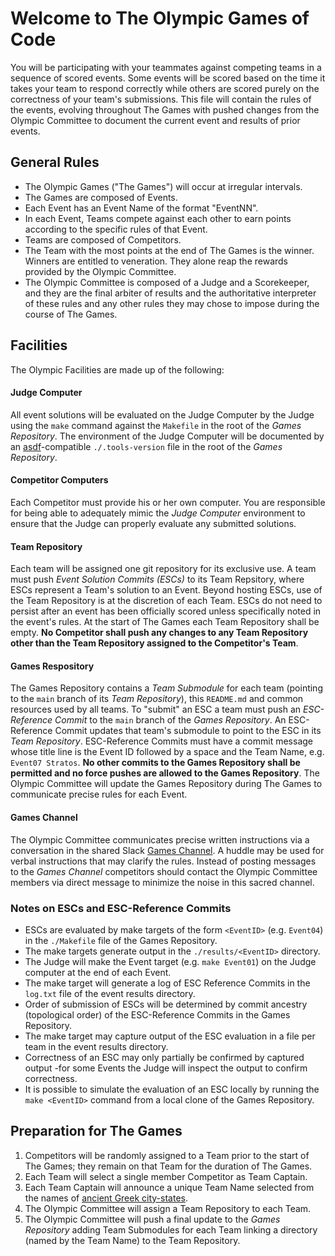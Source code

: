 # Welcome to The Olympic Games of Code
You will be participating with your teammates against competing teams in a sequence of scored events.  Some events will be scored based on the time it takes your team to respond correctly while others are scored purely on the correctness of your team's submissions.  This file will contain the rules of the events, evolving throughout The Games with pushed changes from the Olympic Committee to document the current event and results of prior events.

## General Rules
* The Olympic Games ("The Games") will occur at irregular intervals.
* The Games are composed of Events.
* Each Event has an Event Name of the format "EventNN".
* In each Event, Teams compete against each other to earn points according to the specific rules of that Event.
* Teams are composed of Competitors.
* The Team with the most points at the end of The Games is the winner.  Winners are entitled to veneration.  They alone reap the rewards provided by the Olympic Committee.
* The Olympic Committee is composed of a Judge and a Scorekeeper, and they are the final arbiter of results and the authoritative interpreter of these rules and any other rules they may chose to impose during the course of The Games.

## Facilities
The Olympic Facilities are made up of the following:

#### Judge Computer
All event solutions will be evaluated on the Judge Computer by the Judge using the `make` command against the `Makefile` in the root of the _Games Repository_.  The environment of the Judge Computer will be documented by an [asdf](https://asdf-vm.com/)-compatible `./.tools-version` file in the root of the _Games Repository_.
#### Competitor Computers
Each Competitor must provide his or her own computer.  You are responsible for being able to adequately mimic the _Judge Computer_ environment to ensure that the Judge can properly evaluate any submitted solutions.
#### Team Repository
Each team will be assigned one git repository for its exclusive use.  A team must push _Event Solution Commits (ESCs)_ to its Team Repsitory, where ESCs represent a Team's solution to an Event.  Beyond hosting ESCs, use of the Team Repository is at the discretion of each Team.  ESCs do not need to persist after an event has been officially scored unless specifically noted in the event's rules.  At the start of The Games each Team Repository shall be empty.  **No Competitor shall push any changes to any Team Repository other than the Team Repository assigned to the Competitor's Team**.
#### Games Respository
The Games Repository contains a _Team Submodule_ for each team (pointing to the `main` branch of its _Team Repository_), this `README.md` and common resources used by all teams.  To "submit" an ESC a team must push an _ESC-Reference Commit_ to the `main` branch of the _Games Repository_.  An ESC-Reference Commit updates that team's submodule to point to the ESC in its _Team Repository_.  ESC-Reference Commits must have a commit message whose title line is the Event ID followed by a space and the Team Name, e.g. `Event07 Stratos`.  **No other commits to the Games Repository shall be permitted and no force pushes are allowed to the Games Repository**.  The Olympic Committee will update the Games Repository during The Games to communicate precise rules for each Event.
#### Games Channel
The Olympic Committee communicates precise written instructions via a conversation in the shared Slack [Games Channel](https://guaranteedrate.slack.com/archives/C02LCDD6SPR).  A huddle may be used for verbal instructions that may clarify the rules.  Instead of posting messages to the _Games Channel_ competitors should contact the Olympic Committee members via direct message to minimize the noise in this sacred channel.

### Notes on ESCs and ESC-Reference Commits
* ESCs are evaluated by make targets of the form `<EventID>` (e.g. `Event04`) in the `./Makefile` file of the Games Repository.
* The make targets generate output in the `./results/<EventID>` directory.
* The Judge will make the Event target (e.g. `make Event01`) on the Judge computer at the end of each Event.
* The make target will generate a log of ESC Reference Commits in the `log.txt` file of the event results directory.
* Order of submission of ESCs will be determined by commit ancestry (topological order) of the ESC-Reference Commits in the Games Repository.
* The make target may capture output of the ESC evaluation in a file per team in the event results directory.
* Correctness of an ESC may only partially be confirmed by captured output -for some Events the Judge will inspect the output to confirm correctness.
* It is possible to simulate the evaluation of an ESC locally by running the `make <EventID>` command from a local clone of the Games Repository.

## Preparation for The Games
1. Competitors will be randomly assigned to a Team prior to the start of The Games; they remain on that Team for the duration of The Games.
2. Each Team will select a single member Competitor as Team Captain.
3. Each Team Captain will announce a unique Team Name selected from the names of [ancient Greek city-states](https://en.wikipedia.org/wiki/List_of_ancient_Greek_cities).
4. The Olympic Committee will assign a Team Repository to each Team.
5. The Olympic Committee will push a final update to the _Games Repository_ adding Team Submodules for each Team linking a directory (named by the Team Name) to the Team Repository.
